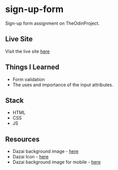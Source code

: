 # sign-up-form
Sign-up form assignment on TheOdinProject.
## Live Site
Visit the live site [here](https://jeru7.github.io/sign-up-form)
## Things I Learned 
- Form validation
- The uses and importance of the input attributes.
## Stack
- HTML
- CSS
- JS
## Resources
- Dazai background image - [here](https://www.pinterest.ph/pin/24066179251125835/)
- Dazai Icon - [here](https://tenor.com/view/dazai-gif-1872525972237162985)
- Dazai background image for mobile - [here](https://www.wallpaperflare.com/anime-bungou-stray-dogs-osamu-dazai-wallpaper-crxop/download)
